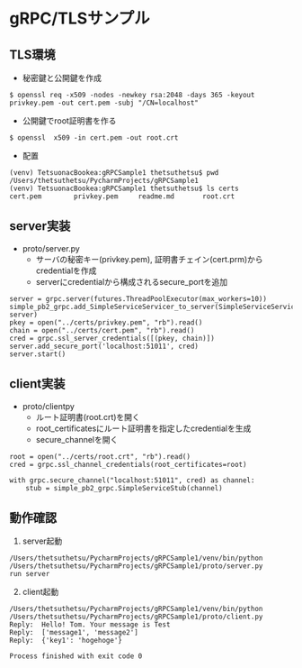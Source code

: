 # gRPC/TLSサンプル
## TLS環境
* 秘密鍵と公開鍵を作成

```
$ openssl req -x509 -nodes -newkey rsa:2048 -days 365 -keyout privkey.pem -out cert.pem -subj "/CN=localhost"
```

* 公開鍵でroot証明書を作る

```
$ openssl  x509 -in cert.pem -out root.crt
```

* 配置

```
(venv) TetsuonacBookea:gRPCSample1 thetsuthetsu$ pwd
/Users/thetsuthetsu/PycharmProjects/gRPCSample1
(venv) TetsuonacBookea:gRPCSample1 thetsuthetsu$ ls certs
cert.pem        privkey.pem     readme.md       root.crt
```
## server実装
* proto/server.py
    * サーバの秘密キー(privkey.pem), 証明書チェイン(cert.prm)からcredentialを作成
    * serverにcredentialから構成されるsecure_portを追加
```buildoutcfg
server = grpc.server(futures.ThreadPoolExecutor(max_workers=10))
simple_pb2_grpc.add_SimpleServiceServicer_to_server(SimpleServiceServicer(), server)
pkey = open("../certs/privkey.pem", "rb").read()
chain = open("../certs/cert.pem", "rb").read()
cred = grpc.ssl_server_credentials([(pkey, chain)])
server.add_secure_port('localhost:51011', cred)
server.start()
```

## client実装
* proto/clientpy
    * ルート証明書(root.crt)を開く
    * root_certificatesにルート証明書を指定したcredentialを生成
    * secure_channelを開く
```buildoutcfg
root = open("../certs/root.crt", "rb").read()
cred = grpc.ssl_channel_credentials(root_certificates=root)

with grpc.secure_channel("localhost:51011", cred) as channel:
    stub = simple_pb2_grpc.SimpleServiceStub(channel)
```

## 動作確認
1. server起動
```buildoutcfg
/Users/thetsuthetsu/PycharmProjects/gRPCSample1/venv/bin/python /Users/thetsuthetsu/PycharmProjects/gRPCSample1/proto/server.py
run server
```
2. client起動
```buildoutcfg
/Users/thetsuthetsu/PycharmProjects/gRPCSample1/venv/bin/python /Users/thetsuthetsu/PycharmProjects/gRPCSample1/proto/client.py
Reply:  Hello! Tom. Your message is Test
Reply:  ['message1', 'message2']
Reply:  {'key1': 'hogehoge'}

Process finished with exit code 0
```